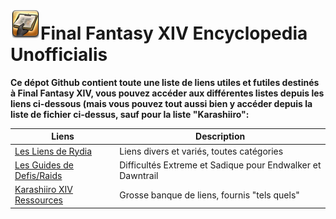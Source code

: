 # ![Icone](https://github.com/Flabby-Owl/FFXIV-Encyclopedia-Unofficialis/blob/master/img/Icon.png?raw=true)Final Fantasy XIV Encyclopedia Unofficialis

**Ce dépot Github contient toute une liste de liens utiles et futiles destinés à Final Fantasy XIV, vous pouvez accéder aux différentes listes depuis les liens ci-dessous (mais vous pouvez tout aussi bien y accéder depuis la liste de fichier ci-dessus, sauf pour la liste "Karashiiro":**

| Liens                                                        | Description                                                |
| ------------------------------------------------------------ | ---------------------------------------------------------- |
| [Les Liens de Rydia](https://github.com/Flabby-Owl/FFXIV-Encyclopedia-Unofficialis/blob/master/liens-rydia.md) | Liens divers et variés, toutes catégories                  |
| [Les Guides de Defis/Raids](https://github.com/Flabby-Owl/FFXIV-Encyclopedia-Unofficialis/blob/master/guides.md) | Difficultés Extreme et Sadique pour Endwalker et Dawntrail |
| [Karashiiro XIV Ressources](https://github.com/karashiiro/xiv-resources) | Grosse banque de liens, fournis "tels quels"               |

